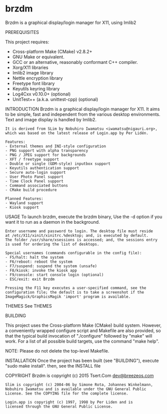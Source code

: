 # brzdm
Brzdm is a graphical display/login manager for X11, using Imlib2

PREREQUISITES

 This project requires:
  * Cross-platform Make (CMake) v2.8.2+
  * GNU Make or equivalent.
  * GCC or an alternative, reasonably conformant C++ compiler.
  * Xorg/X11 libraries
  * Imlib2 image library
  * Nettle encryption library
  * Freetype font library
  * Keyutils keyring library
  * Log4Cxx v0.10.0+ (optional)
  * UnitTest++ (a.k.a. unittest-cpp) (optional)

INTRODUCTION
    Brzdm is a graphical display/login manager for X11. It aims
    to be simple, fast and independent from the various desktop
    environments. Text and image display is handled by Imlib2.

    It is derived from SLim by Nobuhiro Iwamatsu <iwamatsu@nigauri.org>,
    which was based on the latest release of Login.app by Per Lidén.

    Features:
    - External themes and INI-style configuration
    - PNG support with alpha transparency
    - PNG / JPEG support for backgrounds
    - XFT / freetype support
    - Double or single (GDM-style) inputbox support
    - Keyutils authentication support
    - Secure auto-login support
    - User Photo Panel support
    - Time Clock Panel support
    - Command associated buttons
    - CMake build procedure

    Planned Features:
    - Wayland support
    - Kiosk support

USAGE
    To launch brzdm, execute the brzdm binary, Use the -d option
    if you want it to run as a daemon in the background.

    Enter username and password to login. The desktop file must reside
    at /etc/X11/xinit/xinitrc.%desktop; and, is executed by default.
    The folder /usr/share/xsessions is accessed; and, the sessions entry
    is used for ordering the list of desktops.

    Special usernames (commands configurable in the config file):
    - F5/halt: halt the system
    - F6/reboot: reboot the system
    - F7/suspend: suspend the system (unsafe)
    - F8/kiosk: invoke the kiosk app
    - F9/console: start console login (optional)
    - ESC/exit: exit Brzdm

    Pressing the F11 key executes a user-specified command, see the
    configuration file; the default is to take a screenshot if the
    ImageMagick/GraphicsMagik 'import' program is available.

THEMES
    See THEMES

BUILDING

 This project uses the Cross-platform Make (CMake) build system. However, a
 conveniently wrapped configure script and Makefile are also provided, so that
 the typical build invocation of "./configure" followed by "make" will work.
 For a list of all possible build targets, use the command "make help".

 NOTE: Please do not delete the top-level Makefile.

INSTALLATION
 Once the project has been built (see "BUILDING"), execute "sudo make install".
 then, see the INSTALL file

COPYRIGHT
    Brzdm is copyright (c) 2015 Tsert.Com <dev@breezeos.com>

    Slim is copyright (c) 2004-06 by Simone Rota, Johannes Winkelmann,
    Nobuhiro Iwamatsu and is available under the GNU General Public
    License. See the COPYING file for the complete license.

    Login.app is copyright (c) 1997, 1998 by Per Liden and is
    licensed through the GNU General Public License.

